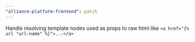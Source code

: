 ```yaml
---
"alliance-platform-frontend": patch
---
```


Handle resolving template nodes used as props to raw html like `<a href="{% url "url-name" %}">...</a>`
